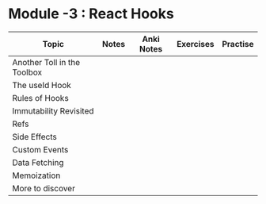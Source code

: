 # Module -3 : React Hooks

| Topic                       | Notes | Anki Notes | Exercises | Practise |
| --------------------------- | ----- | ---------- | --------- | -------- |
| Another Toll in the Toolbox |       |            |           |          |
| The useId Hook              |       |            |           |          |
| Rules of Hooks              |       |            |           |          |
| Immutability Revisited      |       |            |           |          |
| Refs                        |       |            |           |          |
| Side Effects                |       |            |           |          |
| Custom Events               |       |            |           |          |
| Data Fetching               |       |            |           |          |
| Memoization                 |       |            |           |          |
| More to discover            |       |            |           |          |

